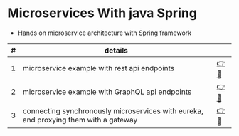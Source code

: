 # Microservices With java Spring

* Hands on microservice architecture with Spring framework 


<table style="align-text: center;">
    <thead>
        <tr>
            <th> # </th>
            <th> details </th>
            <th>  </th>
        </tr>
    </thead>
    <tbody>
        <tr>
            <td> 1 </td>
            <td> microservice example with rest api endpoints </td>
            <td>
                <a href="./1- rest-microservice-app/">👉🔗</a> 
            </td>
        </tr>
        <tr>
            <td> 2 </td>
            <td> microservice example with GraphQL api endpoints </td>
            <td>
                <a href="./2- graphQl-microservice-app/">👉🔗</a> 
            </td>
        </tr>
        <tr>
            <td> 3 </td>
            <td> connecting synchronously microservices with eureka, and proxying them with a gateway 
            </td>
            <td>
                <a href="https://github.com/ubmagh/spring-microservices-communication-eureka" target="_blank">👉🔗</a> 
            </td>
        </tr>
    </tbody>
</table>